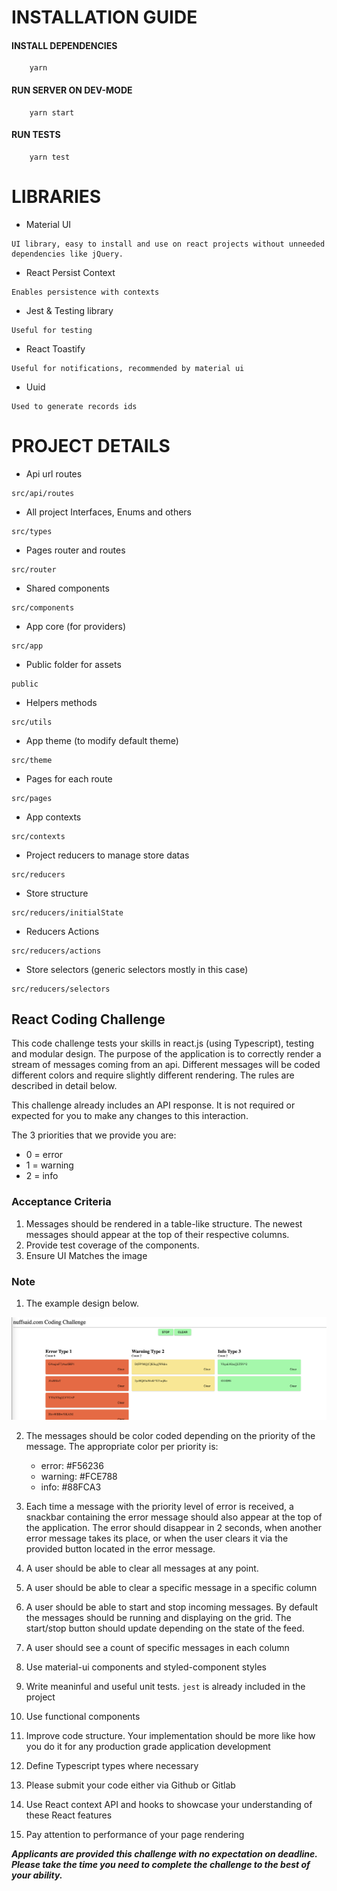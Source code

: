 # INSTALLATION GUIDE

#### INSTALL DEPENDENCIES

```
    yarn
```

#### RUN SERVER ON DEV-MODE

```
    yarn start
```

#### RUN TESTS

```
    yarn test
```

# LIBRARIES

- Material UI

```
UI library, easy to install and use on react projects without unneeded dependencies like jQuery.
```

- React Persist Context

```
Enables persistence with contexts
```

- Jest & Testing library

```
Useful for testing
```

- React Toastify

```
Useful for notifications, recommended by material ui
```

- Uuid

```
Used to generate records ids
```

# PROJECT DETAILS

- Api url routes

```
src/api/routes
```

- All project Interfaces, Enums and others

```
src/types
```

- Pages router and routes

```
src/router
```

- Shared components

```
src/components
```

- App core (for providers)

```
src/app
```

- Public folder for assets

```
public
```

- Helpers methods

```
src/utils
```

- App theme (to modify default theme)
```
src/theme
```

- Pages for each route
```
src/pages
```

- App contexts
```
src/contexts
```

- Project reducers to manage store datas

```
src/reducers
```

- Store structure

```
src/reducers/initialState
```

- Reducers Actions

```
src/reducers/actions
```

- Store selectors (generic selectors mostly in this case)

```
src/reducers/selectors
```

## React Coding Challenge

This code challenge tests your skills in react.js (using Typescript), testing and modular design.
The purpose of the application is to correctly render a stream of messages coming from an api. Different messages will be coded different colors and require slightly different rendering. The rules are described in detail below.

This challenge already includes an API response. It is not required or expected for you to make any changes to this interaction.

The 3 priorities that we provide you are:

- 0 = error
- 1 = warning
- 2 = info

### Acceptance Criteria

1. Messages should be rendered in a table-like structure. The newest messages should appear at the top of their respective columns.
2. Provide test coverage of the components.
3. Ensure UI Matches the image

### Note

1. The example design below.

![Example Design](./mock.png)

2. The messages should be color coded depending on the priority of the message. The appropriate color per priority is:

   - error: #F56236
   - warning: #FCE788
   - info: #88FCA3

3. Each time a message with the priority level of error is received, a snackbar containing the error message should also appear at the top of the application. The error should disappear in 2 seconds, when another error message takes its place, or when the user clears it via the provided button located in the error message.
4. A user should be able to clear all messages at any point.
5. A user should be able to clear a specific message in a specific column
6. A user should be able to start and stop incoming messages. By default the messages should be running and displaying on the grid. The start/stop button should update depending on the state of the feed.
7. A user should see a count of specific messages in each column
8. Use material-ui components and styled-component styles
9. Write meaninful and useful unit tests. `jest` is already included in the project
10. Use functional components
11. Improve code structure. Your implementation should be more like how you do it for any production grade application development
12. Define Typescript types where necessary
13. Please submit your code either via Github or Gitlab
14. Use React context API and hooks to showcase your understanding of these React features
15. Pay attention to performance of your page rendering

**_Applicants are provided this challenge with no expectation on deadline. Please take the time you need to complete the challenge to the best of your ability._**
